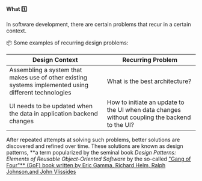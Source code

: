 <link rel="stylesheet" href="{{baseUrl}}/css/textbook.css">

<div class="website-content">

<div id="title">

#### What :one:

</div>

<div id="body">


<tip-box type="definition">
<include src="../../../common/definitions.md#def-design-pattern" />
</tip-box>

In software development, there are certain problems that recur in a certain context.

<tip-box>

:package: Some examples of recurring design problems:

| Design Context  | Recurring Problem
| --------------- | -----------------
| Assembling a system that makes use of other existing systems implemented using different technologies | What is the best architecture?
| UI needs to be updated when the data in application backend changes | How to initiate an update to the UI when data changes without coupling the backend to the UI? 

</tip-box>

After repeated attempts at solving such problems, better solutions are discovered and refined over time. These solutions are known as design patterns, **a term popularized by the seminal book _Design Patterns: Elements of Reusable Object-Oriented Software_ by the so-called ["Gang of Four"** (GoF) book written by Eric Gamma, Richard Helm, Ralph Johnson,and John Vlissides](https://en.wikipedia.org/wiki/Design_Patterns)


</div>

<div id="extras">

<include src="exercises.md" />

</div>

</div>
